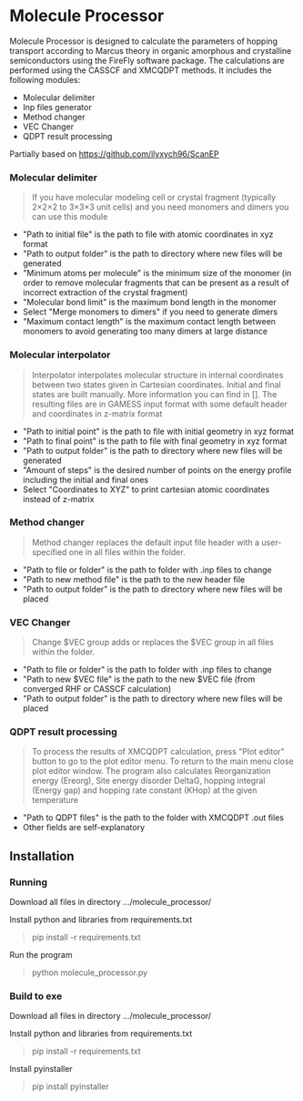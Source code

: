 # Molecule Processor


Molecule Processor is designed to calculate the parameters of hopping transport according to Marcus theory in organic 
amorphous and crystalline semiconductors using the FireFly software package. The calculations are performed using the 
CASSCF and XMCQDPT methods. It includes the following modules:
  - Molecular delimiter
  - Inp files generator
  - Method changer
  - VEC Changer
  - QDPT result processing

Partially based on https://github.com/ilyxych96/ScanEP

### Molecular delimiter
> If you have molecular modeling cell or crystal fragment (typically 2×2×2 to 3×3×3 unit cells) and you need monomers 
> and dimers you can use this module
  - "Path to initial file" is the path to file with atomic coordinates in xyz format
  - "Path to output folder" is the path to directory where new files will be generated
  - "Minimum atoms per molecule" is the minimum size of the monomer (in order to remove molecular fragments that can be 
present as a result of incorrect extraction of the crystal fragment)
  - "Molecular bond limit" is the maximum bond length in the monomer
  - Select "Merge monomers to dimers" if you need to generate dimers
  - "Maximum contact length" is the maximum contact length between monomers to avoid generating too many dimers at 
large distance 

### Molecular interpolator

> Interpolator interpolates molecular structure in internal coordinates between two states given in Cartesian 
> coordinates. Initial and final states are built manually. More information you can find in []. The resulting files 
> are in GAMESS input format with some default header and coordinates in z-matrix format
  - "Path to initial point" is the path to file with initial geometry in xyz format
  - "Path to final point" is the path to file with final geometry in xyz format 
  - "Path to output folder" is the path to directory where new files will be generated
  - "Amount of steps" is the desired number of points on the energy profile including the initial and final ones
  - Select "Coordinates to XYZ" to print cartesian atomic coordinates instead of z-matrix

### Method changer
> Method changer replaces the default input file  header with a user-specified one in all files within the folder.
  - "Path to file or folder" is the path to folder with .inp files to change
  - "Path to new method file" is the path to the new header file
  - "Path to output folder" is the path to directory where new files will be placed

### VEC Changer
>Change $VEC group adds or replaces the $VEC group in all files within the folder.
  - "Path to file or folder" is the path to folder with .inp files to change
  - "Path to new $VEC file" is the path to the new $VEC file (from converged RHF or CASSCF calculation)
  - "Path to output folder" is the path to directory where new files will be placed

### QDPT result processing
>To process the results of XMCQDPT calculation, press "Plot editor" button to go to the plot editor menu. To return to 
> the main menu close plot editor window. The program also calculates Reorganization energy (Ereorg), Site energy 
> disorder DeltaG, hopping integral (Energy gap) and hopping rate constant (KHop) at the given temperature
  - "Path to  QDPT files" is the path to the folder with XMCQDPT .out files
  - Other fields are self-explanatory

## Installation

### Running
Download all files in directory .../molecule_processor/

Install python and libraries from requirements.txt
> pip install -r requirements.txt

Run the program
> python molecule_processor.py

### Build to exe
Download all files in directory .../molecule_processor/

Install python and libraries from requirements.txt
> pip install -r requirements.txt

Install pyinstaller
> pip install pyinstaller
